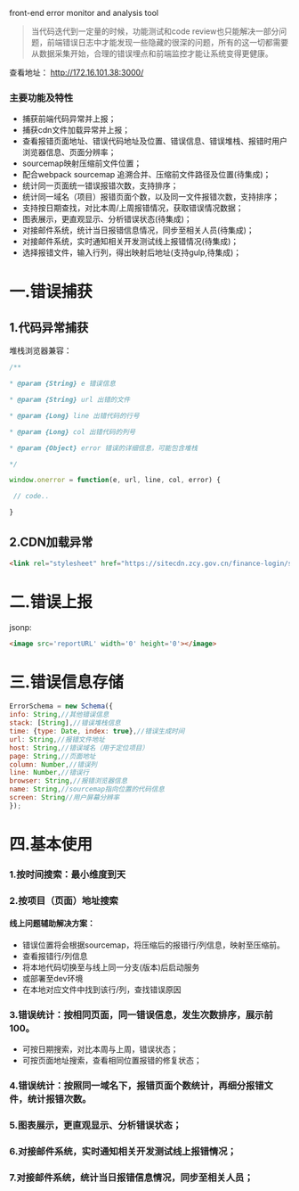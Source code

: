 front-end error monitor and analysis tool

>当代码迭代到一定量的时候，功能测试和code review也只能解决一部分问题，前端错误日志中才能发现一些隐藏的很深的问题，所有的这一切都需要从数据采集开始，合理的错误埋点和前端监控才能让系统变得更健康。

查看地址： http://172.16.101.38:3000/

### 主要功能及特性

- 捕获前端代码异常并上报；
- 捕获cdn文件加载异常并上报；
- 查看报错页面地址、错误代码地址及位置、错误信息、错误堆栈、报错时用户浏览器信息、页面分辨率；
- sourcemap映射压缩前文件位置；
- 配合webpack sourcemap 追溯合并、压缩前文件路径及位置(待集成)；
- 统计同一页面统一错误报错次数，支持排序；
- 统计同一域名（项目）报错页面个数，以及同一文件报错次数，支持排序；
- 支持按日期查找，对比本周/上周报错情况，获取错误情况数据；
- 图表展示，更直观显示、分析错误状态(待集成)；
- 对接邮件系统，统计当日报错信息情况，同步至相关人员(待集成)；
- 对接邮件系统，实时通知相关开发测试线上报错情况(待集成)；
- 选择报错文件，输入行列，得出映射后地址(支持gulp,待集成)；

一.错误捕获
==========
## 1.代码异常捕获

堆栈浏览器兼容：

```javascript
/**

* @param {String} e 错误信息

* @param {String} url 出错的文件

* @param {Long} line 出错代码的行号

* @param {Long} col 出错代码的列号

* @param {Object} error 错误的详细信息，可能包含堆栈

*/

window.onerror = function(e, url, line, col, error) {

 // code..

}
```

## 2.CDN加载异常

```html
<link rel="stylesheet" href="https://sitecdn.zcy.gov.cn/finance-login/styles/qwhjhqjw.css?_=12121" onerror="errorFromCDN('https://sitecdn.zcy.gov.cn/finance-login/styles/qwhjhqjw.css?_=12121')">
```

二.错误上报
========== 

 jsonp:
```html
<image src='reportURL' width='0' height='0'></image>
```

三.错误信息存储
==========
```javascript
ErrorSchema = new Schema({
info: String,//其他错误信息
stack: [String],//错误堆栈信息
time: {type: Date, index: true},//错误生成时间
url: String,//报错文件地址
host: String,//错误域名（用于定位项目）
page: String,//页面地址
column: Number,//错误列
line: Number,//错误行
browser: String,//报错浏览器信息
name: String,//sourcemap指向位置的代码信息
screen: String//用户屏幕分辨率
});
```
四.基本使用
==========

### 1.按时间搜索：最小维度到天
### 2.按项目（页面）地址搜索
#### 线上问题辅助解决方案：
- 错误位置将会根据sourcemap，将压缩后的报错行/列信息，映射至压缩前。
- 查看报错行/列信息
- 将本地代码切换至与线上同一分支(版本)后启动服务
- 或部署至dev环境
- 在本地对应文件中找到该行/列，查找错误原因
### 3.错误统计：按相同页面，同一错误信息，发生次数排序，展示前100。
- 可按日期搜索，对比本周与上周，错误状态；
- 可按页面地址搜索，查看相同位置报错的修复状态；
### 4.错误统计：按照同一域名下，报错页面个数统计，再细分报错文件，统计报错次数。
### 5.图表展示，更直观显示、分析错误状态；
### 6.对接邮件系统，实时通知相关开发测试线上报错情况；
### 7.对接邮件系统，统计当日报错信息情况，同步至相关人员；
